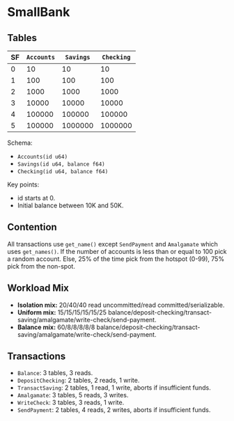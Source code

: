 # SmallBank #

## Tables ##

| SF | `Accounts` | `Savings` | `Checking` |
|----|------------|-----------|------------|
| 0  | 10         | 10        | 10         |
| 1  | 100        | 100       | 100        |
| 2  | 1000       | 1000      | 1000       |
| 3  | 10000      | 10000     | 10000      |
| 4  | 100000     | 100000    | 100000     |
| 5  | 100000     | 1000000   | 1000000    |

Schema:
- `Accounts(id u64)`
- `Savings(id u64, balance f64)`
- `Checking(id u64, balance f64)`

Key points:
- id starts at 0.
- Initial balance between 10K and 50K.

## Contention ##

All transactions use `get_name()` except `SendPayment` and `Amalgamate` which
uses `get_names()`.
If the number of accounts is less than or equal to 100 pick a random account.
Else, 25% of the time pick from the hotspot (0-99), 75% pick from the non-spot.

## Workload Mix ##

- **Isolation mix:** 20/40/40 read uncommitted/read committed/serializable.
- **Uniform mix:** 15/15/15/15/15/25 balance/deposit-checking/transact-saving/amalgamate/write-check/send-payment.
- **Balance mix:** 60/8/8/8/8/8 balance/deposit-checking/transact-saving/amalgamate/write-check/send-payment.

## Transactions ##

- `Balance`: 3 tables, 3 reads.
- `DepositChecking`: 2 tables, 2 reads, 1 write.
- `TransactSaving`: 2 tables, 1 read, 1 write, aborts if insufficient funds.
- `Amalgamate`:  3 tables, 5 reads, 3 writes.
- `WriteCheck`:  3 tables, 3 reads, 1 write.
- `SendPayment`: 2 tables, 4 reads, 2 writes, aborts if insufficient funds.
